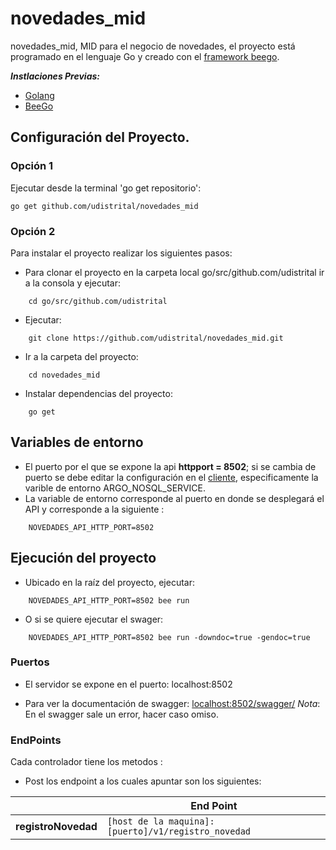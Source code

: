 # novedades_mid
novedades_mid, MID para el negocio de novedades, el proyecto está programado en el lenguaje Go y creado con el [framework beego](https://beego.me/).

***Instlaciones Previas:***
* [Golang](https://github.com/udistrital/introduccion_oas/blob/master/instalacion_de_herramientas/golang.md)
* [BeeGo](https://github.com/udistrital/introduccion_oas/blob/master/instalacion_de_herramientas/beego.md)

## Configuración del Proyecto.

### Opción 1
Ejecutar desde la terminal 'go get repositorio':
```shell 
go get github.com/udistrital/novedades_mid
```
### Opción 2
Para instalar el proyecto realizar los siguientes pasos:
- Para clonar el proyecto en la carpeta local go/src/github.com/udistrital ir a la consola y ejecutar:
```shell 
    cd go/src/github.com/udistrital
```
- Ejecutar:
```shell 
    git clone https://github.com/udistrital/novedades_mid.git
```

- Ir a la carpeta del proyecto:
```shell 
    cd novedades_mid
```

- Instalar dependencias del proyecto:
```shell 
    go get
```

## Variables de entorno 

* El puerto por el que se expone la api **httpport = 8502**; si se cambia de puerto se debe editar la configuración en el [cliente](https://github.com/udistrital/novedades_cliente), especificamente la varible de entorno ARGO_NOSQL_SERVICE.
* La variable de entorno corresponde al puerto en donde se desplegará el API y corresponde a la siguiente :
```shell 
    NOVEDADES_API_HTTP_PORT=8502
```

## Ejecución del proyecto

* Ubicado en la raíz del proyecto, ejecutar:
```shell 
    NOVEDADES_API_HTTP_PORT=8502 bee run
```
* O si se quiere ejecutar el swager:
```shell 
    NOVEDADES_API_HTTP_PORT=8502 bee run -downdoc=true -gendoc=true
```

### Puertos

* El servidor se expone en el puerto: localhost:8502

* Para ver la documentación de swagger: [localhost:8502/swagger/](http://localhost:8502/swagger/)
    *Nota*: En el swagger sale un error, hacer caso omiso.

### EndPoints

Cada controlador tiene los metodos :
* Post
 los endpoint a los cuales apuntar son los siguientes:


||End Point|
|----------------|------------------------|
| **registroNovedad** | `[host de la maquina]:[puerto]/v1/registro_novedad` |



